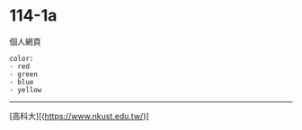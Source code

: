 # 114-1a
個人網頁

```
color:
- red
- green
- blue
- yellow
```
---

[高科大][(https://www.nkust.edu.tw/)]
